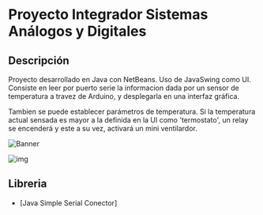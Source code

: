# Proyecto Integrador Sistemas Análogos y Digitales

## Descripción
Proyecto desarrollado en Java con NetBeans. Uso de JavaSwing como UI.
Consiste en leer por puerto serie la informacion dada por un sensor de temperatura
a travez de Arduino, y desplegarla en una interfaz gráfica.

Tambien se puede establecer parámetros de temperatura. Si la temperatura actual sensada es mayor
a la definida en la UI como 'termostato', un relay se encenderá y este a su vez, activará un mini ventilardor.

![Banner](https://i.imgur.com/D4a22od.png)

![img](https://i.imgur.com/bPIclTWl.png)

## Libreria
* [Java Simple Serial Conector]
